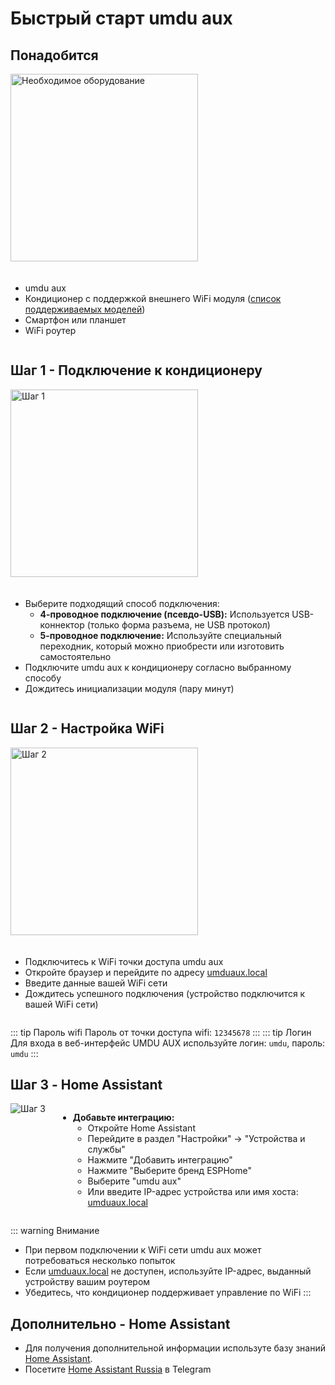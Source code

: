 # Быстрый старт umdu aux

<style>
  .flex-container {
    display: flex;
    align-items: flex-start;
    gap: 20px;
    flex-wrap: wrap;
  }
  
  .image-container {
    flex-shrink: 0;
  }
  
  .content-container {
    flex: 1;
    min-width: 250px;
  }
  
  .step-image {
    width: 300px;
    max-width: 100%;
    object-fit: contain;
    object-position: center;
  }
  
  .ha-image-container {
    width: 482px;
    max-width: 100%;
    height: 224px;
    overflow: hidden;
    margin-bottom: 15px;
  }
  
  .ha-image {
    max-width: 100%;
    object-fit: contain;
    object-position: center;
  }

  .umduaux-image {
    width: 300px;
    max-width: 100%;
    object-fit: contain;
    object-position: center;
  }
  
  @media (max-width: 640px) {
    .flex-container {
      flex-direction: column;
    }
    
    .image-container, .content-container {
      width: 100%;
    }
    

    .umduaux-image {
      width: 100%;
      height: 350px;
    }
  }
</style>

## Понадобится

<div class="flex-container">
  <div class="image-container">
    <img class="umduaux-image" src="/images/umduaux.jpeg" alt="Необходимое оборудование">
  </div>
  <div class="content-container">
    <ul>
      <li>umdu aux</li>
      <li>Кондиционер с поддержкой внешнего WiFi модуля (<a href="models-aux">список поддерживаемых моделей</a>)</li>
      <li>Смартфон или планшет</li>
      <li>WiFi роутер</li>
    </ul>
  </div>
</div>

## Шаг 1 - Подключение к кондиционеру

<div class="flex-container">
  <div class="image-container">
    <img class="step-image" src="/images/conditioner.jpg" alt="Шаг 1">
  </div>
  <div class="content-container">
    <ul>
      <li>Выберите подходящий способ подключения:
        <ul>
          <li><strong>4-проводное подключение (псевдо-USB):</strong> Используется USB-коннектор (только форма разъема, не USB протокол)
            <ul>
            </ul>
          </li>
          <li><strong>5-проводное подключение:</strong> Используйте специальный переходник, который можно приобрести или изготовить самостоятельно
            <ul>
            </ul>
          </li>
        </ul>
      </li>
      <li>Подключите umdu aux к кондиционеру согласно выбранному способу</li>
      <li>Дождитесь инициализации модуля (пару минут)</li>
    </ul>
  </div>
</div>

## Шаг 2 - Настройка WiFi

<div class="flex-container">
  <div class="image-container">
    <img class="step-image" src="/images/wifi.png" alt="Шаг 2">
  </div>
  <div class="content-container">
    <ul>
      <li>Подключитесь к WiFi точки доступа umdu aux</li>
      <li>Откройте браузер и перейдите по адресу <a href="http://umduaux.local">umduaux.local</a></li>
      <li>Введите данные вашей WiFi сети</li>
      <li>Дождитесь успешного подключения (устройство подключится к вашей WiFi сети)</li>
    </ul>
  </div>
</div>

::: tip Пароль wifi
 Пароль от точки доступа wifi: `12345678`
:::
::: tip Логин
 Для входа в веб-интерфейс UMDU AUX используйте логин: `umdu`, пароль: `umdu`
:::

## Шаг 3 - Home Assistant

<div class="flex-container">
  <div class="image-container">
    <img class="ha-image" src="/images/esp.png" alt="Шаг 3">
  </div>
  <div class="content-container">
    <ul>
      <li><strong>Добавьте интеграцию:</strong>
        <ul>
          <li>Откройте Home Assistant</li>
          <li>Перейдите в раздел "Настройки" → "Устройства и службы"</li>
          <li>Нажмите "Добавить интеграцию"</li>
          <li>Нажмите "Выберите бренд ESPHome"</li>
          <li>Выберите "umdu aux"</li>
          <li>Или введите IP-адрес устройства или имя хоста: <a href="http://umduaux.local">umduaux.local</a></li>
        </ul>
      </li>
    </ul>
  </div>
</div>


::: warning Внимание
- При первом подключении к WiFi сети umdu aux может потребоваться несколько попыток
- Если <a href="http://umduaux.local">umduaux.local</a> не доступен, используйте IP-адрес, выданный устройству вашим роутером
- Убедитесь, что кондиционер поддерживает управление по WiFi
:::

## Дополнительно - Home Assistant

- Для получения дополнительной информации используте базу знаний [Home Assistant](https://www.home-assistant.io/getting-started/).
- Посетите [Home Assistant Russia](https://t.me/homeassistant_russia) в Telegram
